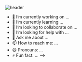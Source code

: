 ![header](https://capsule-render.vercel.app/api?type=waving&color=0:FFF97D,100:BEFFB4&height=300&section=header&text=Hello!&fontColor=FFFFFF&fontAlign=80&fontSize=100)


- 🔭 I’m currently working on ...
- 🌱 I’m currently learning ...
- 👯 I’m looking to collaborate on ...
- 🤔 I’m looking for help with ...
- 💬 Ask me about ...
- 📫 How to reach me: ...
- 😄 Pronouns: ...
- ⚡ Fun fact: ...
-->
